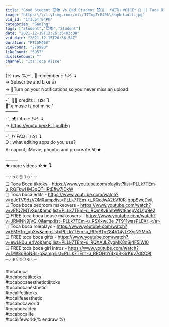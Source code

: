 ```yaml
---
title: "Good Student 😇📚 Vs Bad Student 😈📱|| *WITH VOICE* 📢 || Toca Boca Roleplay"
image: "https:\/\/i.ytimg.com\/vi\/1TIupTrE4Pk\/hqdefault.jpg"
vid_id: "1TIupTrE4Pk"
categories: "Gaming"
tags: ["Student","😇📚","Student"]
date: "2021-12-19T12:26:35+03:00"
vid_date: "2021-12-15T20:36:54Z"
duration: "PT15M46S"
viewcount: "279990"
likeCount: "5957"
dislikeCount: ""
channel: "Itz Toca Alice"
---
```

{% raw %}-ˋˏ 🦌 remember :: ꒰✰꒱ ↴<br />→ Subscribe and Like 👍 <br />→ 🔔Turn on your Notifications so you never miss an upload<br />────<br />-ˋˏ 🤶🏻 credits :: ꒰✿꒱ ↴<br />🧣˚‧ɞ music is not mine '<br />────<br />-ˋˏ ⛸ intro :: ꒰✰꒱ ↴<br />→ <a rel="nofollow" target="blank" href="https://youtu.be/kFtTipuIbFg">https://youtu.be/kFtTipuIbFg</a><br />────<br />-ˋˏ ⁉️ FAQ :: ꒰✰꒱ ↴<br /> Q : what editing apps do you use?<br /> A: capcut, iMovie, phonto, and procreate ༄ ★ <br />────<br />★ more videos ☆★ ↴<br /><br />─.⋅ ʚ ꒰ ☃️ ꒱ ɞ ⋅.─<br />❏ Toca Boca tiktoks - <a rel="nofollow" target="blank" href="https://www.youtube.com/playlist?list=PLLk7TEm-u_RQFkwHM3qQTHRtEflw7jDkW">https://www.youtube.com/playlist?list=PLLk7TEm-u_RQFkwHM3qQTHRtEflw7jDkW</a> <br />❏ Toca boca edits - <a rel="nofollow" target="blank" href="https://www.youtube.com/watch?v=pJcTV9dzVOM&amp;list=PLLk7TEm-u_RQcJwA2bV10R-gppSwcDvit">https://www.youtube.com/watch?v=pJcTV9dzVOM&amp;list=PLLk7TEm-u_RQcJwA2bV10R-gppSwcDvit</a><br />❏ Toca boca bedroom makeovers - <a rel="nofollow" target="blank" href="https://www.youtube.com/watch?v=vEfQ7MTySus&amp;list=PLLk7TEm-u_RQmKv9mbWNtEaepV4D1g9e2">https://www.youtube.com/watch?v=vEfQ7MTySus&amp;list=PLLk7TEm-u_RQmKv9mbWNtEaepV4D1g9e2</a><br />❏ FREE toca boca house makeovers - <a rel="nofollow" target="blank" href="https://www.youtube.com/watch?v=JRMNN9jVQ_0&amp;list=PLLk7TEm-u_RSXxwJ3e_7T911wasPLEXr_">https://www.youtube.com/watch?v=JRMNN9jVQ_0&amp;list=PLLk7TEm-u_RSXxwJ3e_7T911wasPLEXr_</a><br />❏ Toca boca roleplays - <a rel="nofollow" target="blank" href="https://www.youtube.com/watch?v=EMH1rr_qbXw&amp;list=PLLk7TEm-u_RRgBTpZ84V14ytZXyjNYMhA">https://www.youtube.com/watch?v=EMH1rr_qbXw&amp;list=PLLk7TEm-u_RRgBTpZ84V14ytZXyjNYMhA</a><br />❏ FREE toca boca gifts - <a rel="nofollow" target="blank" href="https://www.youtube.com/watch?v=ewLk0u_e4Vo&amp;list=PLLk7TEm-u_RQXAJLZygMK8nSjrIF5iWI0">https://www.youtube.com/watch?v=ewLk0u_e4Vo&amp;list=PLLk7TEm-u_RQXAJLZygMK8nSjrIF5iWI0</a><br />❏ FREE toca boca girl intros - <a rel="nofollow" target="blank" href="https://www.youtube.com/watch?v=DW8dBoNBs-g&amp;list=PLLk7TEm-u_RROHtiY4xpB-SrK6y7dCC9f">https://www.youtube.com/watch?v=DW8dBoNBs-g&amp;list=PLLk7TEm-u_RROHtiY4xpB-SrK6y7dCC9f</a><br />─.⋅ ʚ ꒰ ☃️ ꒱ ɞ ⋅.─<br /><br />#tocaboca<br />#tocabocatiktoks<br />#tocabocaaesthetictiktoks<br />#tocabocaaesthetic<br />#tocalifetiktoks<br />#tocalifeaesthetic<br />#tocabocaworld<br />#tocabocaidea<br />#tocabocalife<br />#tocalifeworld{% endraw %}
